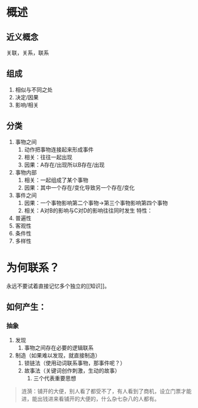 # 概述
## 近义概念
关联，关系，联系
## 组成
1. 相似与不同之处
2. 决定/因果
3. 影响/相关
## 分类
1. 事物之间
	1. 动作把事物连接起来形成事件
	2. 相关：往往一起出现
	3. 因果：A存在/出现所以B存在/出现
2. 事物内部
	1. 相关：一起组成了某个事物
	2. 因果：其中一个存在/变化导致另一个存在/变化
3. 事件之间
	1. 因果：一个事物影响第二个事物→第三个事物影响第四个事物
	2. 相关：A对B的影响与C对D的影响往往同时发生
特性：
1. 普遍性
2. 客观性
3. 条件性 
4. 多样性 

# 为何联系？
永远不要试着直接记忆多个独立的[[知识]]。
## 如何产生：
### 抽象
1. 发现
	1. 事物之间存在必要的逻辑联系
2. 制造（如果难以发现，就直接制造）
	1. 锁链法（使用动词联系事物，那事件呢？）
	2. 故事法（关键词创作刺激，生动的故事）
		1. 三个代表重要思想

> 涟漪：铺开的大便，别人看了都受不了，有人看到了商机，设立门票才能进，能出钱进来看铺开的大便的，什么杂七杂八的人都有。